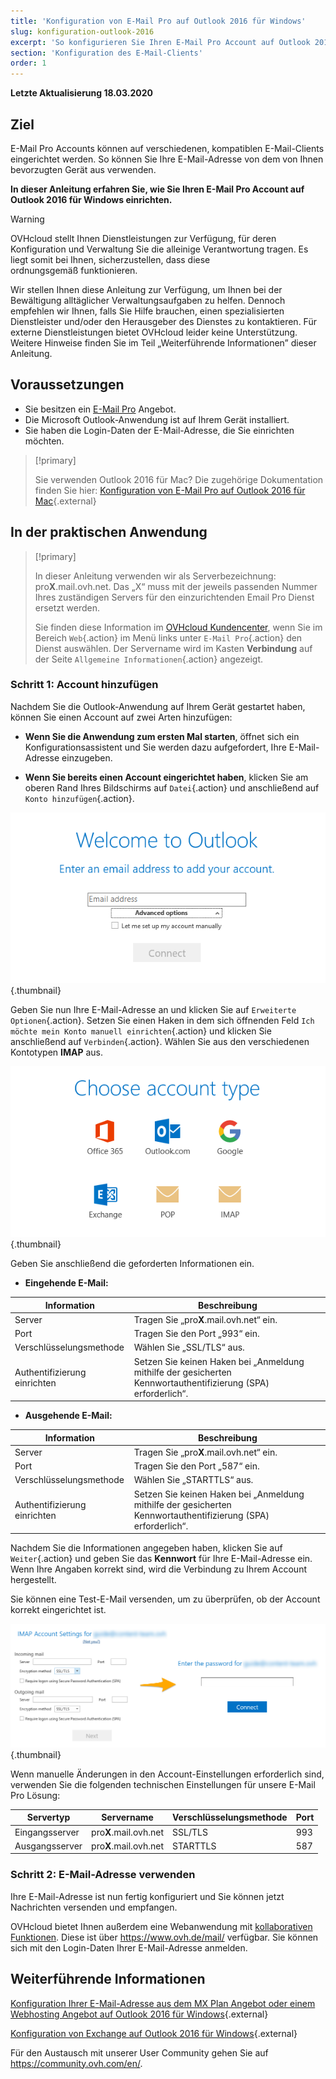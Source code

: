 ```yaml
---
title: 'Konfiguration von E-Mail Pro auf Outlook 2016 für Windows'
slug: konfiguration-outlook-2016
excerpt: 'So konfigurieren Sie Ihren E-Mail Pro Account auf Outlook 2016 für Windows'
section: 'Konfiguration des E-Mail-Clients'
order: 1
---
```


**Letzte Aktualisierung 18.03.2020**

## Ziel

E-Mail Pro Accounts können auf verschiedenen, kompatiblen E-Mail-Clients eingerichtet werden. So können Sie Ihre E-Mail-Adresse von dem von Ihnen bevorzugten Gerät aus verwenden.

**In dieser Anleitung erfahren Sie, wie Sie Ihren E-Mail Pro Account auf Outlook 2016 für Windows einrichten.**

> [!warning]
>OVHcloud stellt Ihnen Dienstleistungen zur Verfügung, für deren Konfiguration und Verwaltung Sie die alleinige Verantwortung tragen. Es liegt somit bei Ihnen, sicherzustellen, dass diese ordnungsgemäß funktionieren.
>
>Wir stellen Ihnen diese Anleitung zur Verfügung, um Ihnen bei der Bewältigung alltäglicher Verwaltungsaufgaben zu helfen. Dennoch empfehlen wir Ihnen, falls Sie Hilfe brauchen, einen spezialisierten Dienstleister und/oder den Herausgeber des Dienstes zu kontaktieren. Für externe Dienstleistungen bietet OVHcloud leider keine Unterstützung. Weitere Hinweise finden Sie im Teil „Weiterführende Informationen” dieser Anleitung.
>

## Voraussetzungen

- Sie besitzen ein [E-Mail Pro](https://www.ovh.de/emails/email-pro) Angebot.
- Die Microsoft Outlook-Anwendung ist auf Ihrem Gerät installiert.
- Sie haben die Login-Daten der E-Mail-Adresse, die Sie einrichten möchten.

> [!primary]
>
> Sie verwenden Outlook 2016 für Mac? Die zugehörige Dokumentation finden Sie hier: [Konfiguration von E-Mail Pro auf Outlook 2016 für Mac](https://docs.ovh.com/de/emails-pro/konfiguration-outlook-2016-mac/){.external}
>

## In der praktischen Anwendung

> [!primary]
>
> In dieser Anleitung verwenden wir als Serverbezeichnung: pro**X**.mail.ovh.net. Das „X“ muss mit der jeweils passenden Nummer Ihres zuständigen Servers für den einzurichtenden Email Pro Dienst ersetzt werden.
> 
> Sie finden diese Information im [OVHcloud Kundencenter](https://www.ovh.com/auth/?action=gotomanager), wenn Sie im Bereich `Web`{.action} im Menü links unter `E-Mail Pro`{.action}
> den Dienst auswählen. Der Servername wird im Kasten **Verbindung** auf der Seite `Allgemeine Informationen`{.action} angezeigt.
>

### Schritt 1: Account hinzufügen

Nachdem Sie die Outlook-Anwendung auf Ihrem Gerät gestartet haben, können Sie einen Account auf zwei Arten hinzufügen:

- **Wenn Sie die Anwendung zum ersten Mal starten**, öffnet sich ein Konfigurationsassistent und Sie werden dazu aufgefordert, Ihre E-Mail-Adresse einzugeben.

- **Wenn Sie bereits einen Account eingerichtet haben**, klicken Sie am oberen Rand Ihres Bildschirms auf `Datei`{.action} und anschließend auf `Konto hinzufügen`{.action}.

![E-Mail Pro](images/configuration-outlook-2016-windows-step1.png){.thumbnail}

Geben Sie nun Ihre E-Mail-Adresse an und klicken Sie auf `Erweiterte Optionen`{.action}. Setzen Sie einen Haken in dem sich öffnenden Feld `Ich möchte mein Konto manuell einrichten`{.action} und klicken Sie anschließend auf `Verbinden`{.action}. Wählen Sie aus den verschiedenen Kontotypen **IMAP** aus.

![E-Mail Pro](images/configuration-outlook-2016-windows-step2.png){.thumbnail}

Geben Sie anschließend die geforderten Informationen ein.

- **Eingehende E-Mail:**

|Information|Beschreibung|
|---|---|
|Server|Tragen Sie „pro**X**.mail.ovh.net“ ein.|
|Port|Tragen Sie den Port „993“ ein.|
|Verschlüsselungsmethode|Wählen Sie „SSL/TLS“ aus.|
|Authentifizierung einrichten|Setzen Sie keinen Haken bei „Anmeldung mithilfe der gesicherten Kennwortauthentifizierung (SPA) erforderlich“.|

- **Ausgehende E-Mail:**

|Information|Beschreibung|
|---|---|
|Server|Tragen Sie „pro**X**.mail.ovh.net“ ein.|
|Port|Tragen Sie den Port „587“ ein.|
|Verschlüsselungsmethode|Wählen Sie „STARTTLS“ aus.|
|Authentifizierung einrichten|Setzen Sie keinen Haken bei „Anmeldung mithilfe der gesicherten Kennwortauthentifizierung (SPA) erforderlich“.|

Nachdem Sie die Informationen angegeben haben, klicken Sie auf `Weiter`{.action} und geben Sie das **Kennwort** für Ihre E-Mail-Adresse ein. Wenn Ihre Angaben korrekt sind, wird die Verbindung zu Ihrem Account hergestellt.

Sie können eine Test-E-Mail versenden, um zu überprüfen, ob der Account korrekt eingerichtet ist.

![E-Mail Pro](images/configuration-outlook-2016-windows-step3.png){.thumbnail}

Wenn manuelle Änderungen in den Account-Einstellungen erforderlich sind, verwenden Sie die folgenden technischen Einstellungen für unsere E-Mail Pro Lösung:

|Servertyp|Servername|Verschlüsselungsmethode|Port|
|---|---|---|---|
|Eingangsserver|pro**X**.mail.ovh.net|SSL/TLS|993|
|Ausgangsserver|pro**X**.mail.ovh.net|STARTTLS|587|

### Schritt 2: E-Mail-Adresse verwenden

Ihre E-Mail-Adresse ist nun fertig konfiguriert und Sie können jetzt Nachrichten versenden und empfangen.

OVHcloud bietet Ihnen außerdem eine Webanwendung mit [kollaborativen Funktionen](https://www.ovh.de/emails/). Diese ist über <https://www.ovh.de/mail/> verfügbar. Sie können sich mit den Login-Daten Ihrer E-Mail-Adresse anmelden.

## Weiterführende Informationen

[Konfiguration Ihrer E-Mail-Adresse aus dem MX Plan Angebot oder einem Webhosting Angebot auf Outlook 2016 für Windows](https://docs.ovh.com/de/emails/konfiguration-outlook-2016/){.external}

[Konfiguration von Exchange auf Outlook 2016 für Windows](https://docs.ovh.com/de/microsoft-collaborative-solutions/exchange-automatische-konfiguration-auf-outlook-2016/){.external}

Für den Austausch mit unserer User Community gehen Sie auf <https://community.ovh.com/en/>.
